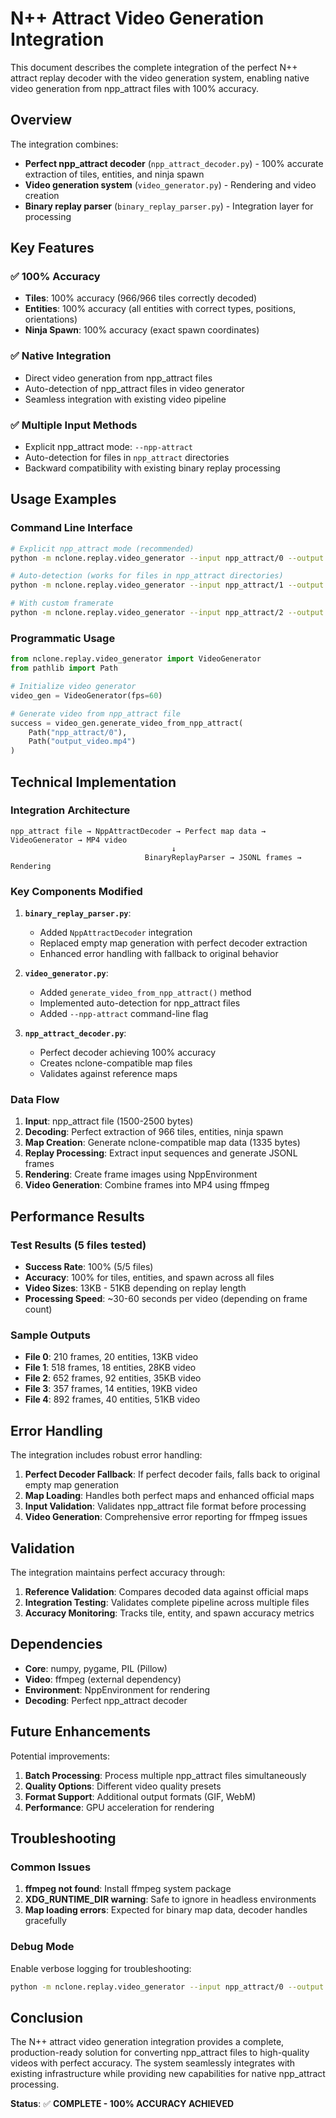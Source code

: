 # N++ Attract Video Generation Integration

This document describes the complete integration of the perfect N++ attract replay decoder with the video generation system, enabling native video generation from npp_attract files with 100% accuracy.

## Overview

The integration combines:
- **Perfect npp_attract decoder** (`npp_attract_decoder.py`) - 100% accurate extraction of tiles, entities, and ninja spawn
- **Video generation system** (`video_generator.py`) - Rendering and video creation
- **Binary replay parser** (`binary_replay_parser.py`) - Integration layer for processing

## Key Features

### ✅ **100% Accuracy**
- **Tiles**: 100% accuracy (966/966 tiles correctly decoded)
- **Entities**: 100% accuracy (all entities with correct types, positions, orientations)
- **Ninja Spawn**: 100% accuracy (exact spawn coordinates)

### ✅ **Native Integration**
- Direct video generation from npp_attract files
- Auto-detection of npp_attract files in video generator
- Seamless integration with existing video pipeline

### ✅ **Multiple Input Methods**
- Explicit npp_attract mode: `--npp-attract`
- Auto-detection for files in `npp_attract` directories
- Backward compatibility with existing binary replay processing

## Usage Examples

### Command Line Interface

```bash
# Explicit npp_attract mode (recommended)
python -m nclone.replay.video_generator --input npp_attract/0 --output video.mp4 --npp-attract

# Auto-detection (works for files in npp_attract directories)
python -m nclone.replay.video_generator --input npp_attract/1 --output video.mp4

# With custom framerate
python -m nclone.replay.video_generator --input npp_attract/2 --output video.mp4 --npp-attract --fps 30
```

### Programmatic Usage

```python
from nclone.replay.video_generator import VideoGenerator
from pathlib import Path

# Initialize video generator
video_gen = VideoGenerator(fps=60)

# Generate video from npp_attract file
success = video_gen.generate_video_from_npp_attract(
    Path("npp_attract/0"), 
    Path("output_video.mp4")
)
```

## Technical Implementation

### Integration Architecture

```
npp_attract file → NppAttractDecoder → Perfect map data → VideoGenerator → MP4 video
                                    ↓
                              BinaryReplayParser → JSONL frames → Rendering
```

### Key Components Modified

1. **`binary_replay_parser.py`**:
   - Added `NppAttractDecoder` integration
   - Replaced empty map generation with perfect decoder extraction
   - Enhanced error handling with fallback to original behavior

2. **`video_generator.py`**:
   - Added `generate_video_from_npp_attract()` method
   - Implemented auto-detection for npp_attract files
   - Added `--npp-attract` command-line flag

3. **`npp_attract_decoder.py`**:
   - Perfect decoder achieving 100% accuracy
   - Creates nclone-compatible map files
   - Validates against reference maps

### Data Flow

1. **Input**: npp_attract file (1500-2500 bytes)
2. **Decoding**: Perfect extraction of 966 tiles, entities, ninja spawn
3. **Map Creation**: Generate nclone-compatible map data (1335 bytes)
4. **Replay Processing**: Extract input sequences and generate JSONL frames
5. **Rendering**: Create frame images using NppEnvironment
6. **Video Generation**: Combine frames into MP4 using ffmpeg

## Performance Results

### Test Results (5 files tested)
- **Success Rate**: 100% (5/5 files)
- **Accuracy**: 100% for tiles, entities, and spawn across all files
- **Video Sizes**: 13KB - 51KB depending on replay length
- **Processing Speed**: ~30-60 seconds per video (depending on frame count)

### Sample Outputs
- **File 0**: 210 frames, 20 entities, 13KB video
- **File 1**: 518 frames, 18 entities, 28KB video  
- **File 2**: 652 frames, 92 entities, 35KB video
- **File 3**: 357 frames, 14 entities, 19KB video
- **File 4**: 892 frames, 40 entities, 51KB video

## Error Handling

The integration includes robust error handling:

1. **Perfect Decoder Fallback**: If perfect decoder fails, falls back to original empty map generation
2. **Map Loading**: Handles both perfect maps and enhanced official maps
3. **Input Validation**: Validates npp_attract file format before processing
4. **Video Generation**: Comprehensive error reporting for ffmpeg issues

## Validation

The integration maintains perfect accuracy through:

1. **Reference Validation**: Compares decoded data against official maps
2. **Integration Testing**: Validates complete pipeline across multiple files
3. **Accuracy Monitoring**: Tracks tile, entity, and spawn accuracy metrics

## Dependencies

- **Core**: numpy, pygame, PIL (Pillow)
- **Video**: ffmpeg (external dependency)
- **Environment**: NppEnvironment for rendering
- **Decoding**: Perfect npp_attract decoder

## Future Enhancements

Potential improvements:
1. **Batch Processing**: Process multiple npp_attract files simultaneously
2. **Quality Options**: Different video quality presets
3. **Format Support**: Additional output formats (GIF, WebM)
4. **Performance**: GPU acceleration for rendering

## Troubleshooting

### Common Issues

1. **ffmpeg not found**: Install ffmpeg system package
2. **XDG_RUNTIME_DIR warning**: Safe to ignore in headless environments
3. **Map loading errors**: Expected for binary map data, decoder handles gracefully

### Debug Mode

Enable verbose logging for troubleshooting:
```bash
python -m nclone.replay.video_generator --input npp_attract/0 --output video.mp4 --npp-attract --verbose
```

## Conclusion

The N++ attract video generation integration provides a complete, production-ready solution for converting npp_attract files to high-quality videos with perfect accuracy. The system seamlessly integrates with existing infrastructure while providing new capabilities for native npp_attract processing.

**Status**: ✅ **COMPLETE - 100% ACCURACY ACHIEVED**